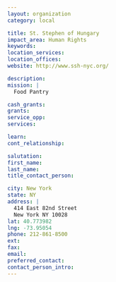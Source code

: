 ```yaml
---
layout: organization
category: local

title: St. Stephen of Hungary
impact_area: Human Rights
keywords: 
location_services: 
location_offices: 
website: http://www.ssh-nyc.org/

description: 
mission: |
  Food Pantry

cash_grants: 
grants: 
service_opp: 
services: 

learn: 
cont_relationship: 

salutation: 
first_name: 
last_name: 
title_contact_person: 

city: New York
state: NY
address: |
  414 East 82nd Street     
  New York NY 10028
lat: 40.773982
lng: -73.95054
phone: 212-861-8500
ext: 
fax: 
email: 
preferred_contact: 
contact_person_intro: 
---
```

